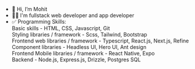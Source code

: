 - 👋 Hi, I’m Mohit
- ✌🏻 I'm fullstack web developer and app developer
- ✅ Programming Skills:  
  Basic skills - HTML, CSS, Javascript, Git  
  Styling libraries / framework - Scss, Tailwind, Bootstrap  
  Frontend web libraries / framework - Typescript, React.js, Next.js, Refine  
  Component libraries - Headless UI, Hero UI, Ant design  
  Frontend Mobile libraries / framework - React Native, Expo  
  Backend - Node.js, Express.js, Drizzle, Postgres SQL

<!---
mohit27com/mohit27com is a ✨ special ✨ repository because its `README.md` (this file) appears on your GitHub profile.
You can click the Preview link to take a look at your changes.
--->
